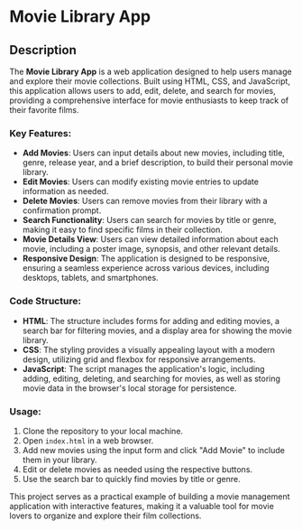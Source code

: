 # Movie Library App

## Description
The **Movie Library App** is a web application designed to help users manage and explore their movie collections. Built using HTML, CSS, and JavaScript, this application allows users to add, edit, delete, and search for movies, providing a comprehensive interface for movie enthusiasts to keep track of their favorite films.

### Key Features:
- **Add Movies**: Users can input details about new movies, including title, genre, release year, and a brief description, to build their personal movie library.
- **Edit Movies**: Users can modify existing movie entries to update information as needed.
- **Delete Movies**: Users can remove movies from their library with a confirmation prompt.
- **Search Functionality**: Users can search for movies by title or genre, making it easy to find specific films in their collection.
- **Movie Details View**: Users can view detailed information about each movie, including a poster image, synopsis, and other relevant details.
- **Responsive Design**: The application is designed to be responsive, ensuring a seamless experience across various devices, including desktops, tablets, and smartphones.

### Code Structure:
- **HTML**: The structure includes forms for adding and editing movies, a search bar for filtering movies, and a display area for showing the movie library.
- **CSS**: The styling provides a visually appealing layout with a modern design, utilizing grid and flexbox for responsive arrangements.
- **JavaScript**: The script manages the application's logic, including adding, editing, deleting, and searching for movies, as well as storing movie data in the browser's local storage for persistence.

### Usage:
1. Clone the repository to your local machine.
2. Open `index.html` in a web browser.
3. Add new movies using the input form and click "Add Movie" to include them in your library.
4. Edit or delete movies as needed using the respective buttons.
5. Use the search bar to quickly find movies by title or genre.

This project serves as a practical example of building a movie management application with interactive features, making it a valuable tool for movie lovers to organize and explore their film collections.

